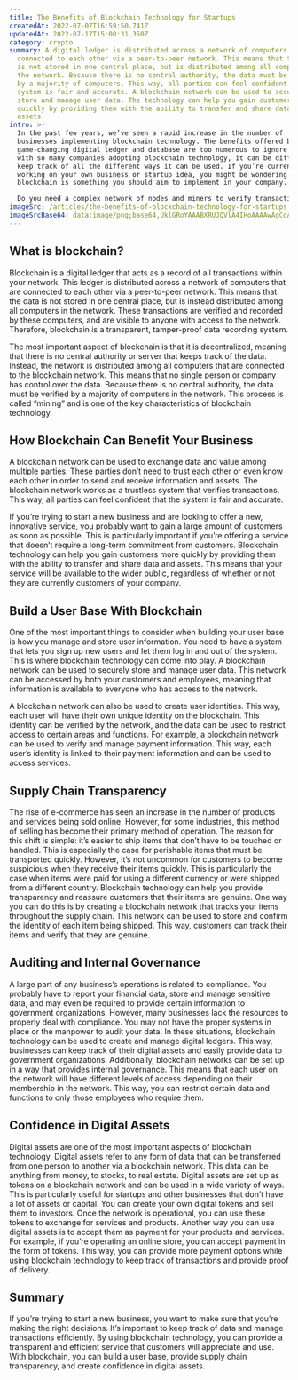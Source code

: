 ```yaml
---
title: The Benefits of Blockchain Technology for Startups
createdAt: 2022-07-07T16:59:50.741Z
updatedAt: 2022-07-17T15:00:31.350Z
category: crypto
summary: A digital ledger is distributed across a network of computers that are
  connected to each other via a peer-to-peer network. This means that the data
  is not stored in one central place, but is distributed among all computers in
  the network. Because there is no central authority, the data must be verified
  by a majority of computers. This way, all parties can feel confident that the
  system is fair and accurate. A blockchain network can be used to securely
  store and manage user data. The technology can help you gain customers more
  quickly by providing them with the ability to transfer and share data and
  assets.
intro: >-
  In the past few years, we’ve seen a rapid increase in the number of
  businesses implementing blockchain technology. The benefits offered by this
  game-changing digital ledger and database are too numerous to ignore. However,
  with so many companies adopting blockchain technology, it can be difficult to
  keep track of all the different ways it can be used. If you’re currently
  working on your own business or startup idea, you might be wondering if
  blockchain is something you should aim to implement in your company. 

  Do you need a complex network of nodes and miners to verify transactions? How about consortiums of pre-approved users who can access different levels of information based on their membership? Are you trying to avoid a third party intermediary like banks or brokers? If any of these apply to you and your business, then blockchain technology might just be what you’re looking for!
imageSrc: /articles/the-benefits-of-blockchain-technology-for-startups.png
imageSrcBase64: data:image/png;base64,UklGRoYAAABXRUJQVlA4IHoAAAAwAgCdASoKAAoAAUAmJbACdEf/gY15yRJJQADOK5SL9ncyY/2zkkgSOblal4ox/p/TSLwVJq2d7M18MOlsHb3nPVBGV9f/mSwvYLUiaN+mfG+oqRe3m+wcM3A8z71/8EKP/9v9AEY0H2oqxvaWmSF5fd+WHEL6l3kAAA==
---
```


## What is blockchain?

Blockchain is a digital ledger that acts as a record of all transactions within your network. This ledger is distributed across a network of computers that are connected to each other via a peer-to-peer network. This means that the data is not stored in one central place, but is instead distributed among all computers in the network. These transactions are verified and recorded by these computers, and are visible to anyone with access to the network. Therefore, blockchain is a transparent, tamper-proof data recording system.

The most important aspect of blockchain is that it is decentralized, meaning that there is no central authority or server that keeps track of the data. Instead, the network is distributed among all computers that are connected to the blockchain network. This means that no single person or company has control over the data. Because there is no central authority, the data must be verified by a majority of computers in the network. This process is called “mining” and is one of the key characteristics of blockchain technology.

## How Blockchain Can Benefit Your Business

A blockchain network can be used to exchange data and value among multiple parties. These parties don’t need to trust each other or even know each other in order to send and receive information and assets. The blockchain network works as a trustless system that verifies transactions. This way, all parties can feel confident that the system is fair and accurate.

If you’re trying to start a new business and are looking to offer a new, innovative service, you probably want to gain a large amount of customers as soon as possible. This is particularly important if you’re offering a service that doesn’t require a long-term commitment from customers. Blockchain technology can help you gain customers more quickly by providing them with the ability to transfer and share data and assets. This means that your service will be available to the wider public, regardless of whether or not they are currently customers of your company.

## Build a User Base With Blockchain

One of the most important things to consider when building your user base is how you manage and store user information. You need to have a system that lets you sign up new users and let them log in and out of the system. This is where blockchain technology can come into play. A blockchain network can be used to securely store and manage user data. This network can be accessed by both your customers and employees, meaning that information is available to everyone who has access to the network.

A blockchain network can also be used to create user identities. This way, each user will have their own unique identity on the blockchain. This identity can be verified by the network, and the data can be used to restrict access to certain areas and functions. For example, a blockchain network can be used to verify and manage payment information. This way, each user’s identity is linked to their payment information and can be used to access services.

## Supply Chain Transparency

The rise of e-commerce has seen an increase in the number of products and services being sold online. However, for some industries, this method of selling has become their primary method of operation. The reason for this shift is simple: it’s easier to ship items that don’t have to be touched or handled. This is especially the case for perishable items that must be transported quickly. However, it’s not uncommon for customers to become suspicious when they receive their items quickly. This is particularly the case when items were paid for using a different currency or were shipped from a different country. Blockchain technology can help you provide transparency and reassure customers that their items are genuine. One way you can do this is by creating a blockchain network that tracks your items throughout the supply chain. This network can be used to store and confirm the identity of each item being shipped. This way, customers can track their items and verify that they are genuine.

## Auditing and Internal Governance

A large part of any business’s operations is related to compliance. You probably have to report your financial data, store and manage sensitive data, and may even be required to provide certain information to government organizations. However, many businesses lack the resources to properly deal with compliance. You may not have the proper systems in place or the manpower to audit your data. In these situations, blockchain technology can be used to create and manage digital ledgers. This way, businesses can keep track of their digital assets and easily provide data to government organizations. Additionally, blockchain networks can be set up in a way that provides internal governance. This means that each user on the network will have different levels of access depending on their membership in the network. This way, you can restrict certain data and functions to only those employees who require them.

## Confidence in Digital Assets

Digital assets are one of the most important aspects of blockchain technology. Digital assets refer to any form of data that can be transferred from one person to another via a blockchain network. This data can be anything from money, to stocks, to real estate. Digital assets are set up as tokens on a blockchain network and can be used in a wide variety of ways. This is particularly useful for startups and other businesses that don’t have a lot of assets or capital. You can create your own digital tokens and sell them to investors. Once the network is operational, you can use these tokens to exchange for services and products. Another way you can use digital assets is to accept them as payment for your products and services. For example, if you’re operating an online store, you can accept payment in the form of tokens. This way, you can provide more payment options while using blockchain technology to keep track of transactions and provide proof of delivery.

## Summary

If you’re trying to start a new business, you want to make sure that you’re making the right decisions. It’s important to keep track of data and manage transactions efficiently. By using blockchain technology, you can provide a transparent and efficient service that customers will appreciate and use. With blockchain, you can build a user base, provide supply chain transparency, and create confidence in digital assets.
